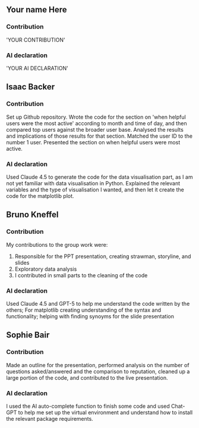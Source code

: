 
## Your name Here

### Contribution
'YOUR CONTRIBUTION'

### AI declaration
'YOUR AI DECLARATION'

## Isaac Backer

### Contribution
Set up Github repository. Wrote the code for the section on 'when helpful users were the most active' according to month and time of day, and then compared top users against the broader user base. Analysed the results and implications of those results for that section. Matched the user ID to the number 1 user. Presented the section on when helpful users were most active.

### AI declaration
Used Claude 4.5 to generate the code for the data visualisation part, as I am not yet familiar with data visualisation in Python. Explained the relevant variables and the type of visualisation I wanted, and then let it create the code for the matplotlib plot.

## Bruno Kneffel

### Contribution
My contributions to the group work were:
1. Responsible for the PPT presentation, creating strawman, storyline, and slides
2. Exploratory data analysis
3. I contributed in small parts to the cleaning of the code

### AI declaration
Used Claude 4.5 and GPT-5 to help me understand the code written by the others; For matplotlib creating understanding of the syntax and functionality; helping with finding synoyms for the slide presentation 

## Sophie Bair

### Contribution
Made an outline for the presentation, performed analysis on the number of questions asked/answered and the comparison to reputation, cleaned up a large portion of the code, and contributed to the live presentation. 

### AI declaration
I used the AI auto-complete function to finish some code and used Chat-GPT to help me set up the virtual environment and understand how to install the relevant package requirements. 